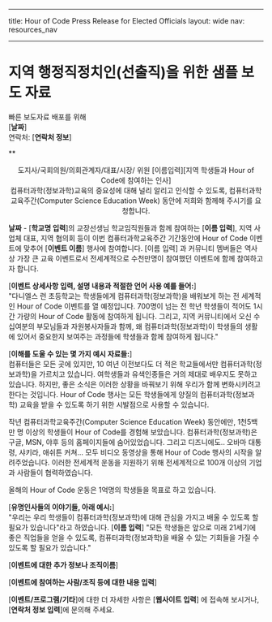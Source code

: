 * * *

title: Hour of Code Press Release for Elected Officials layout: wide nav: resources_nav

* * *

# 지역 행정직정치인(선출직)을 위한 샘플 보도 자료

빠른 보도자료 배포를 위해  
[**날짜**]  
연락처: [**연락처 정보**]  
  


**

<center>
  도지사/국회의원/의회관계자/대표/시장/ 위원 [이름입력][지역 학생들과 Hour of Code에 참여하는 인사]</strong><br /> 컴퓨터과학(정보과학)교육의 중요성에 대해 널리 알리고 인식할 수 있도록, 컴퓨터과학교육주간(Computer Science Education Week) 동안에 저희와 함께해 주시기를 요청합니다.
</center>

  
  
</p> 

**날짜** - [**학교명 입력**]의 교장선생님 학교임직원들과 함께 참여하는 [**이름 입력**], 지역 사업체 대표, 지역 협의회 등이 이번 컴퓨터과학교육주간 기간동안에 Hour of Code 이벤트에 맞추어 [**이벤트 이름**] 행사에 참여합니다. [이름 입력] 과 커뮤니티 멤버들은 역사상 가장 큰 교육 이벤트로서 전세계적으로 수천만명이 참여했던 이벤트에 함께 참여하고자 합니다.

[**이벤트 상세사항 입력, 설명 내용과 적절한 언어 사용 예를 들어:**]  
"다니엘스 런 초등학교는 학생들에게 컴퓨터과학(정보과학)을 배워보게 하는 전 세계적인 Hour of Code 이벤트를 열 예정입니다. 700명이 넘는 전 학년 학생들이 적어도 1시간 가량의 Hour of Code 활동에 참여하게 됩니다. 그리고, 지역 커뮤니티에서 오신 수 십여분의 부모님들과 자원봉사자들과 함께, 왜 컴퓨터과학(정보과학)이 학생들의 생활에 있어서 중요한지 보여주는 과정들에 학생들과 함께 참여하게 됩니다."

[**이해를 도울 수 있는 몇 가지 예시 자료들:**]  
컴퓨터들은 모든 곳에 있지만, 10 여년 이전보다도 더 적은 학교들에서만 컴퓨터과학(정보과학)을 가르치고 있습니다. 여학생들과 유색인종들은 거의 제대로 배우지도 못하고 있습니다. 하지만, 좋은 소식은 이러한 상황을 바꿔보기 위해 우리가 함께 변화시키려고 한다는 것입니다. Hour of Code 행사는 모든 학생들에게 양질의 컴퓨터과학(정보과학) 교육을 받을 수 있도록 하기 위한 시발점으로 사용할 수 있습니다.

작년 컴퓨터과학교육주간(Computer Science Education Week) 동안에만, 1천5백만 명 이상의 학생들이 Hour of Code를 경험해 보았습니다. 컴퓨터과학(정보과학)은 구글, MSN, 야후 등의 홈페이지들에 숨어있었습니다. 그리고 디즈니에도.. 오바마 대통령, 샤키라, 애쉬튼 커쳐... 모두 비디오 동영상을 통해 Hour of Code 행사의 시작을 알려주었습니다. 이러한 전세계적 운동을 지원하기 위해 전세계적으로 100개 이상의 기업과 사람들이 협력하였습니다.

올해의 Hour of Code 운동은 1억명의 학생들을 목표로 하고 있습니다.

[**유명인사들의 이야기들, 아래 예시:**]  
"우리는 우리 학생들이 컴퓨터과학(정보과학)에 대해 관심을 가지고 배울 수 있도록 할 필요가 있습니다"라고 하였습니다. [**이름 입력**] "모든 학생들은 앞으로 미래 21세기에 좋은 직업들을 얻을 수 있도록, 컴퓨터과학(정보과학)을 배울 수 있는 기회들을 가질 수 있도록 할 필요가 있습니다."

[**이벤트에 대한 추가 정보나 조직이름**]

[**이벤트에 참여하는 사람/조직 등에 대한 내용 입력**]

[**이벤트/프로그램/기타**]에 대한 더 자세한 사항은 [**웹사이트 입력**] 에 접속해 보시거나, [**연락처 정보 입력**]에 문의해 주세요.